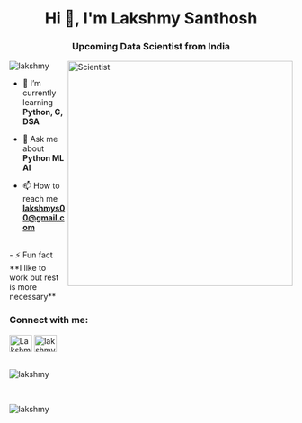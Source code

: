 <h1 align="center">Hi 👋, I'm Lakshmy Santhosh</h1>
<h3 align="center">Upcoming Data Scientist from India</h3>
<img align="right" alt="Scientist" width="400" src="https://media.tenor.com/S59bPkT0pqcAAAAC/programming.gif">

<p align="left"> <img src="https://komarev.com/ghpvc/?username=LakshmySanthosh&label=Profile%20views&color=0e75b6&style=flat" alt="lakshmy" /> </p>

- 🌱 I’m currently learning **Python, C, DSA**

- 💬 Ask me about **Python ML AI**

- 📫 How to reach me **lakshmys00@gmail.com**
</br>
- ⚡ Fun fact **I like to work but rest is more necessary**

<h3 align="left">Connect with me:</h3>
<a href="https://linkedin.com/in/LakshmySanthosh" target="blank"><img align="center" src="https://raw.githubusercontent.com/rahuldkjain/github-profile-readme-generator/master/src/images/icons/Social/linked-in-alt.svg" alt="Lakshmy" height="30" width="40" /></a>
<a href="https://instagram.com/___lakshmy___" target="blank"><img align="center" src="https://raw.githubusercontent.com/rahuldkjain/github-profile-readme-generator/master/src/images/icons/Social/instagram.svg" alt="lakshmy" height="30" width="40" /></a>
</br>
</br>
<p><img align="center" src="https://github-readme-stats.vercel.app/api/top-langs?username=LakshmySanthosh&show_icons=true&locale=en&layout=compact" alt="lakshmy" /></p>
</br>
<p><img align="center" src="https://github-readme-streak-stats.herokuapp.com/?user=LakshmySanthosh&" alt="lakshmy" /></p>
 </p>

